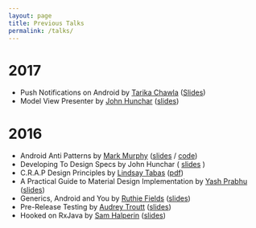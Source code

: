 ```yaml
---
layout: page
title: Previous Talks
permalink: /talks/
---
```


# 2017
- Push Notifications on Android by [Tarika Chawla](https://twitter.com/tarikachawla?lang=en) ([Slides](https://prezi.com/ag_jisaz6iv4/push-notifications-in-android/?utm_campaign=share&utm_medium=copy)) 
- Model View Presenter by [John Hunchar](https://twitter.com/jhunch) ([slides](https://docs.google.com/presentation/d/1ACKhmRDg6qpaJVkkVWyvyjs_6xwfwqVQk_Be4n2oLDA/edit#slide=id.p))

# 2016

- Android Anti Patterns by [Mark Murphy](https://twitter.com/commonsguy) ([slides](https://commonsware.com/presos/2016-03-Philly/#/) / [code](https://github.com/commonsguy/cw-omnibus/tree/master/AntiPatterns/Camera))
- Developing To Design Specs by John Hunchar ( [slides](https://docs.google.com/presentation/d/1T_ODgu7_hAP-KDsiGJp692Bdkgz7Oyqgjxkyx2iEXyc/edit) )
- C.R.A.P Design Principles by [Lindsay Tabas](http://twitter.com/LINDSAYT) ([pdf](https://drive.google.com/file/d/1tJQX1BqkkciCmH99-9aQyzJSr252dxT5KP6FCPeh-sZVOYvWu2Gg_Sd1V_zy9D3MJB8jLYAEfGFpvMPC/view?usp=sharing))
- A Practical Guide to Material Design Implementation by [Yash Prabhu](https://twitter.com/yashvprabhu) ([slides](https://speakerdeck.com/yprabhu/android-alliance-april-2016-practical-guide-to-material-design-implementation))
- Generics, Android and You by [Ruthie Fields](https://twitter.com/theonlyruthie) ([slides](http://research-tech.github.io/reveal.javapresent/))
- Pre-Release Testing by [Audrey Troutt](https://twitter.com/auditty) ([slides](https://prezi.com/yic-2gyycvdc/pre-release-testing/))
- Hooked on RxJava by [Sam Halperin](https://github.com/shalperin/hooked-on-rxAndroid-talk) ([slides](https://github.com/shalperin/hooked-on-rxAndroid-talk))  
